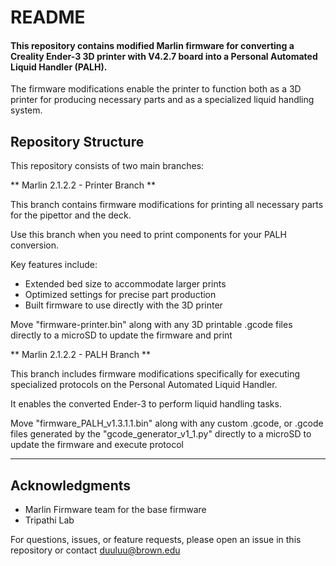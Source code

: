 # README #

#### This repository contains modified Marlin firmware for converting a Creality Ender-3 3D printer with V4.2.7 board into a Personal Automated Liquid Handler (PALH).

The firmware modifications enable the printer to function both as a 3D printer for producing necessary parts and as a specialized liquid handling system.

## Repository Structure ##

This repository consists of two main branches:

** Marlin 2.1.2.2 - Printer Branch **

This branch contains firmware modifications for printing all necessary parts for the pipettor and the deck. 

Use this branch when you need to print components for your PALH conversion. 

Key features include:

* Extended bed size to accommodate larger prints
* Optimized settings for precise part production
* Built firmware to use directly with the 3D printer

Move "firmware-printer.bin" along with any 3D printable .gcode files directly to a microSD to update the firmware and print

** Marlin 2.1.2.2 - PALH Branch **

This branch includes firmware modifications specifically for executing specialized protocols on the Personal Automated Liquid Handler. 

It enables the converted Ender-3 to perform liquid handling tasks.

Move "firmware_PALH_v1.3.1.1.bin" along with any custom .gcode, or .gcode files generated by the "gcode_generator_v1_1.py" directly to a microSD to update the firmware and execute protocol

---

## Acknowledgments ##

* Marlin Firmware team for the base firmware
* Tripathi Lab

For questions, issues, or feature requests, please open an issue in this repository or contact duuluu@brown.edu
